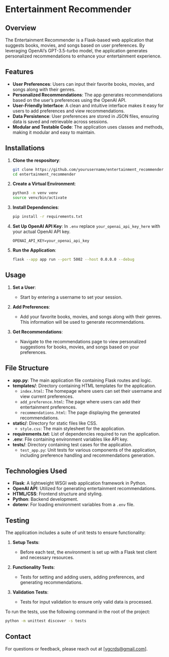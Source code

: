 # Entertainment Recommender
## Overview
The Entertainment Recommender is a Flask-based web application that suggests books, movies, and songs based on user preferences. By leveraging OpenAI’s GPT-3.5-turbo model, the application generates personalized recommendations to enhance your entertainment experience.

## Features
-	**User Preferences**: Users can input their favorite books, movies, and songs along with their genres.
-	**Personalized Recommendations**: The app generates recommendations based on the user’s preferences using the OpenAI API.
-	**User-Friendly Interface**: A clean and intuitive interface makes it easy for users to add preferences and view recommendations.
-    **Data Persistence**: User preferences are stored in JSON files, ensuring data is saved and retrievable across sessions.
-    **Modular and Testable Code**: The application uses classes and methods, making it modular and easy to maintain.

## Installations
1. **Clone the respository**:
     ```bash
    git clone https://github.com/yourusername/entertainment_recommender.git
    cd entertainment_recommender
    ```
2. **Create a Virtual Environment**:
     ```bash
    python3 -m venv venv
    source venv/bin/activate 
    ```
3. **Install Dependencies**:
     ```bash
    pip install -r requirements.txt
    ```
4. **Set Up OpenAI API Key**:
   In `.env` replace `your_openai_api_key_here` with your actual OpenAI API key.
     ```
     OPENAI_API_KEY=your_openai_api_key
     ```
6. **Run the Application**:
     ```bash
     flask --app app run --port 5002 --host 0.0.0.0 --debug
     ```
## Usage

1. **Set a User**:
   - Start by entering a username to set your session.
   
2. **Add Preferences**:
   - Add your favorite books, movies, and songs along with their genres. This information will be used to generate recommendations.

3. **Get Recommendations**:
   - Navigate to the recommendations page to view personalized suggestions for books, movies, and songs based on your preferences.

## File Structure
- **app.py**: The main application file containing Flask routes and logic.
- **templates/**: Directory containing HTML templates for the application.
  - `index.html`: The homepage where users can set their username and view current preferences.
  - `add_preference.html`: The page where users can add their entertainment preferences.
  - `recommendations.html`: The page displaying the generated recommendations.
- **static/**: Directory for static files like CSS.
  - `style.css`: The main stylesheet for the application.
- **requirements.txt**: List of dependencies required to run the application.
- **.env**: File containing environment variables like API key.
- **tests/**: Directory containing test cases for the application.
  - `test_app.py`: Unit tests for various components of the application, including preference handling and recommendations generation.

## Technologies Used
- **Flask**: A lightweight WSGI web application framework in Python.
- **OpenAI API**: Utilized for generating entertainment recommendations.
- **HTML/CSS**: Frontend structure and styling.
- **Python**: Backend development.
- **dotenv**: For loading environment variables from a `.env` file.

## Testing
The application includes a suite of unit tests to ensure functionality:

1. **Setup Tests**: 
   - Before each test, the environment is set up with a Flask test client and necessary resources.

2. **Functionality Tests**:
   - Tests for setting and adding users, adding preferences, and generating recommendations.

3. **Validation Tests**:
   - Tests for input validation to ensure only valid data is processed.

To run the tests, use the following command in the root of the project:
```bash
python -m unittest discover -s tests
```

## Contact

For questions or feedback, please reach out at [ygcrds@gmail.com].
